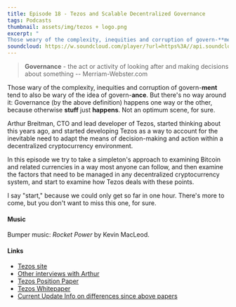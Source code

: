 ```yaml
---
title: Episode 18 - Tezos and Scalable Decentralized Governance
tags: Podcasts
thumbnail: assets/img/tezos + logo.png
excerpt: "
Those weary of the complexity, inequities and corruption of govern-**ment** tend to also be weary of the idea of govern-**ance**.  But there's no way around it: Governance happens one way or the other, because otherwise **stuff** just **happens**. Not an optimum scene, for sure."
soundcloud: https://w.soundcloud.com/player/?url=https%3A//api.soundcloud.com/tracks/317283215
---
```


> **Governance** - the act or activity of looking after and making decisions about something -- Merriam-Webster.com

Those wary of the complexity, inequities and corruption of govern-**ment** tend to also be wary of the idea of govern-**ance**.  But there's no way around it: Governance (by the above definition) happens one way or the other, because otherwise **stuff** just **happens**. Not an optimum scene, for sure.

Arthur Breitman, CTO and lead developer of Tezos,  started thinking about this years ago, and started developing Tezos as a way to account for the inevitable need to adapt the means of decision-making and action within a decentralized cryptocurrency environment.

In this episode we try to take a simpleton's approach to examining Bitcoin and related currencies in a way most anyone can follow, and then examine the factors that need to be managed in any decentralized cryptocurrency system, and start to examine how Tezos deals with these points.

I say "start," because we could only get so far in one hour. There's more to come, but you don't want to miss this one, for sure.

#### Music

Bumper music: *Rocket Power* by Kevin MacLeod.

#### Links

- [Tezos site](https://tezos.com)
- [Other interviews with Arthur](https://www.youtube.com/results?search_query=tezos)
- [Tezos Position Paper](https://tezos.com/pdf/position_paper.pdf)
- [Tezos Whitepaper](https://tezos.com/pdf/white_paper.pdf)
- [Current Update Info on differences since above papers](https://medium.com/@arthurb/diff-2014-tezos-2017-tezos-1cb566cca892)
